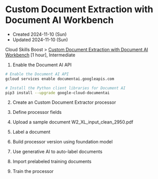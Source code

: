 # Custom Document Extraction with Document AI Workbench
* Created 2024-11-10 (Sun)
* Updated 2024-11-10 (Sun)

Cloud Skills Boost > [Custom Document Extraction with Document AI Workbench](https://www.cloudskillsboost.google/focuses/87655?catalog_rank=%7B%22rank%22%3A13%2C%22num_filters%22%3A0%2C%22has_search%22%3Atrue%7D&parent=catalog&search_id=39349203) [1 hour], Intermediate

1. Enable the Document AI API
```bash
# Enable the Document AI API
gcloud services enable documentai.googleapis.com

# Install the Python client libraries for Document AI
pip3 install --upgrade google-cloud-documentai
```

2. Create an Custom Document Extractor processor
3. Define processor fields
4. Upload a sample document W2_XL_input_clean_2950.pdf

5. Label a document
6. Build processor version using foundation model
7. Use generative AI to auto-label documents
8. Import prelabeled training documents
9. Train the processor
